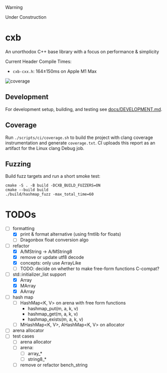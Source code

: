 > [!WARNING]
> Under Construction

# cxb

An unorthodox C++ base library with a focus on performance & simplicity

Current Header Compile Times:
* `cxb-cxx.h`: 164±150ms on Apple M1 Max

![coverage](https://img.shields.io/endpoint?url=https://raw.githubusercontent.com/codex/cxb/gh-pages/coverage.json)

## Development

For development setup, building, and testing see [docs/DEVELOPMENT.md](docs/DEVELOPMENT.md).

## Coverage

Run `./scripts/ci/coverage.sh` to build the project with clang coverage instrumentation and generate `coverage.txt`. CI uploads this report as an artifact for the Linux clang Debug job.

## Fuzzing

Build fuzz targets and run a short smoke test:

```
cmake -S . -B build -DCXB_BUILD_FUZZERS=ON
cmake --build build
./build/hashmap_fuzz -max_total_time=60
```

# TODOs
- [ ] formatting
    - [x] print & format alternative (using fmtlib for floats)
    - [ ] Dragonbox float conversion algo
- [ ] refactor
    - [x] A/MString -> A/MString8
    - [x] remove or update utf8 decode
    - [x] concepts: only use ArrayLike
    - [ ] TODO: decide on whether to make free-form functions C-compat?
- [ ] std::initializer_list support
    - [x] Array
    - [x] MArray
    - [x] AArray
- [ ] hash map
    - [ ] HashMap<K, V> on arena with free form functions
        - hashmap_put(m, a, k, v)
        - hashmap_get(m, a, k, v)
        - hashmap_exists(m, a, k, v)
    - [ ] MHashMap<K, V>, AHashMap<K, V> on allocator
- [ ] arena allocator
- [ ] test cases
    - [ ] arena allocator
    - [ ] arena: 
        - [ ] array_*
        - [ ] string8_*
    - [ ] remove or refactor bench_string
